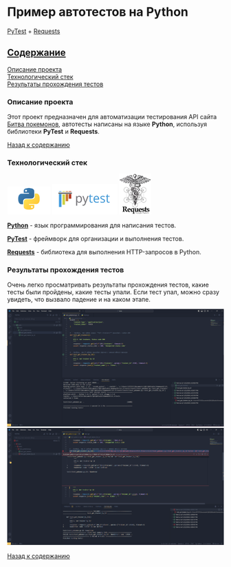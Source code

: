 # Пример автотестов на **Python**

[PyTest](https://docs.pytest.org/en/7.4.x/) + [Requests]()

## [Содержание](#Содержание)

[Описание проекта](#Описание-проекта)  
[Технологический стек](#Технологический-стек)   
[Результаты прохождения тестов](#Результаты-прохождения-тестов)

### Описание проекта

Этот проект предназначен для автоматизации тестирования API сайта [Битва покемонов](https://pokemonbattle.me/),
автотесты написаны на языке **Python**, используя библиотеки **PyTest**  и **Requests**.

[Назад к содержанию](#Содержание)

### Технологический стек
<p>
    <img width="20%" title="Python" src="media/python.png" alt="Python">
    <img width="30%" title="PyTest" src="media/pyTests.png" alt="PyTest">
    <img width="15%" title="Requests" src="media/requests.png" alt="Requests">
</p>  

**[Python](https://www.python.org/)** - язык программирования для написания тестов.  

**[PyTest](https://docs.pytest.org/en/7.4.x/)** - фреймворк для организации и выполнения тестов.  

**[Requests](https://requests.readthedocs.io/en/latest/)** - библиотека для выполнения HTTP-запросов в Python.


### Результаты прохождения тестов

Очень легко просматривать результаты прохождения тестов, какие тесты были пройдены, какие тесты упали.
Если тест упал, можно сразу увидеть, что вызвало падение и на каком этапе.
<p>
    <img title="result tests" src="media/01.png" alt="result tests">
    <img title="result tests" src="media/02.png" alt="result tests">
</p>

[Назад к содержанию](#Содержание)


